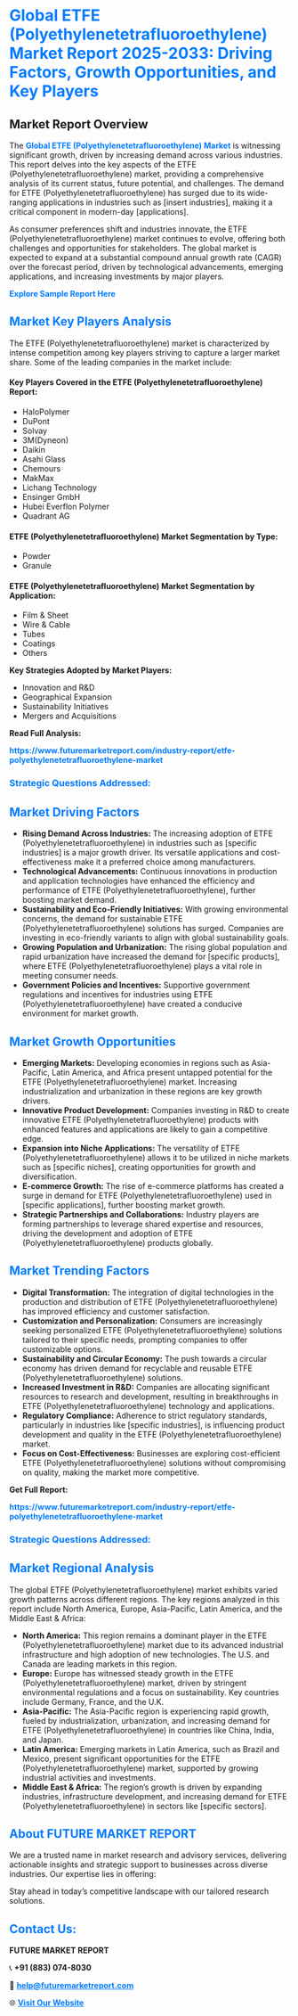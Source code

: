 <h1 style="color: #007BFF;">Global ETFE (Polyethylenetetrafluoroethylene) Market Report 2025-2033: Driving Factors, Growth Opportunities, and Key Players</h1>

<section id="overview">
<h2>Market Report Overview</h2>
<p>The <a href="https://www.futuremarketreport.com/industry-report/etfe-polyethylenetetrafluoroethylene-market" style="color: #007BFF; text-decoration: none;"><strong>Global ETFE (Polyethylenetetrafluoroethylene) Market</strong></a> is witnessing significant growth, driven by increasing demand across various industries. This report delves into the key aspects of the ETFE (Polyethylenetetrafluoroethylene) market, providing a comprehensive analysis of its current status, future potential, and challenges. The demand for ETFE (Polyethylenetetrafluoroethylene) has surged due to its wide-ranging applications in industries such as [insert industries], making it a critical component in modern-day [applications].</p>
<p>As consumer preferences shift and industries innovate, the ETFE (Polyethylenetetrafluoroethylene) market continues to evolve, offering both challenges and opportunities for stakeholders. The global market is expected to expand at a substantial compound annual growth rate (CAGR) over the forecast period, driven by technological advancements, emerging applications, and increasing investments by major players.</p>
</section>

<section id="overview">
<p><a href="https://www.futuremarketreport.com/request-sample/reportId=46436" style="color: #007BFF; text-decoration: none;"><strong>Explore Sample Report Here</strong></a></p>
</section>

<section id="key-players">
<h2 style="color: #007BFF;">Market Key Players Analysis</h2>
<p>The ETFE (Polyethylenetetrafluoroethylene) market is characterized by intense competition among key players striving to capture a larger market share. Some of the leading companies in the market include:</p>
<h4>Key Players Covered in the ETFE (Polyethylenetetrafluoroethylene) Report:</h4>
<ul><li>HaloPolymer</li><li>DuPont</li><li>Solvay</li><li>3M(Dyneon)</li><li>Daikin</li><li>Asahi Glass</li><li>Chemours</li><li>MakMax</li><li>Lichang Technology</li><li>Ensinger GmbH</li><li>Hubei Everflon Polymer</li><li>Quadrant AG</li></ul>
<h4>ETFE (Polyethylenetetrafluoroethylene) Market Segmentation by Type:</h4>
<ul><li>Powder</li><li>Granule</li></ul>

<h4>ETFE (Polyethylenetetrafluoroethylene) Market Segmentation by Application:</h4>
<ul><li>Film &amp; Sheet</li><li>Wire &amp; Cable</li><li>Tubes</li><li>Coatings</li><li>Others</li></ul>
<p><strong>Key Strategies Adopted by Market Players:</strong></p>
<ul>
<li>Innovation and R&D</li>
<li>Geographical Expansion</li>
<li>Sustainability Initiatives</li>
<li>Mergers and Acquisitions</li>
</ul>
</section>

<section>
<p><strong>Read Full Analysis: </strong></p><a href="https://www.futuremarketreport.com/industry-report/etfe-polyethylenetetrafluoroethylene-market" style="color: #007BFF; text-decoration: none;"><strong>https://www.futuremarketreport.com/industry-report/etfe-polyethylenetetrafluoroethylene-market</strong></a>
<h3 style="color: #007BFF;">Strategic Questions Addressed:</h3>
</section>

<section id="driving-factors">
<h2 style="color: #007BFF;">Market Driving Factors</h2>
<ul>
<li><strong>Rising Demand Across Industries:</strong> The increasing adoption of ETFE (Polyethylenetetrafluoroethylene) in industries such as [specific industries] is a major growth driver. Its versatile applications and cost-effectiveness make it a preferred choice among manufacturers.</li>
<li><strong>Technological Advancements:</strong> Continuous innovations in production and application technologies have enhanced the efficiency and performance of ETFE (Polyethylenetetrafluoroethylene), further boosting market demand.</li>
<li><strong>Sustainability and Eco-Friendly Initiatives:</strong> With growing environmental concerns, the demand for sustainable ETFE (Polyethylenetetrafluoroethylene) solutions has surged. Companies are investing in eco-friendly variants to align with global sustainability goals.</li>
<li><strong>Growing Population and Urbanization:</strong> The rising global population and rapid urbanization have increased the demand for [specific products], where ETFE (Polyethylenetetrafluoroethylene) plays a vital role in meeting consumer needs.</li>
<li><strong>Government Policies and Incentives:</strong> Supportive government regulations and incentives for industries using ETFE (Polyethylenetetrafluoroethylene) have created a conducive environment for market growth.</li>
</ul>
</section>

<section id="growth-opportunities">
<h2 style="color: #007BFF;">Market Growth Opportunities</h2>
<ul>
<li><strong>Emerging Markets:</strong> Developing economies in regions such as Asia-Pacific, Latin America, and Africa present untapped potential for the ETFE (Polyethylenetetrafluoroethylene) market. Increasing industrialization and urbanization in these regions are key growth drivers.</li>
<li><strong>Innovative Product Development:</strong> Companies investing in R&D to create innovative ETFE (Polyethylenetetrafluoroethylene) products with enhanced features and applications are likely to gain a competitive edge.</li>
<li><strong>Expansion into Niche Applications:</strong> The versatility of ETFE (Polyethylenetetrafluoroethylene) allows it to be utilized in niche markets such as [specific niches], creating opportunities for growth and diversification.</li>
<li><strong>E-commerce Growth:</strong> The rise of e-commerce platforms has created a surge in demand for ETFE (Polyethylenetetrafluoroethylene) used in [specific applications], further boosting market growth.</li>
<li><strong>Strategic Partnerships and Collaborations:</strong> Industry players are forming partnerships to leverage shared expertise and resources, driving the development and adoption of ETFE (Polyethylenetetrafluoroethylene) products globally.</li>
</ul>
</section>

<section id="trending-factors">
<h2 style="color: #007BFF;">Market Trending Factors</h2>
<ul>
<li><strong>Digital Transformation:</strong> The integration of digital technologies in the production and distribution of ETFE (Polyethylenetetrafluoroethylene) has improved efficiency and customer satisfaction.</li>
<li><strong>Customization and Personalization:</strong> Consumers are increasingly seeking personalized ETFE (Polyethylenetetrafluoroethylene) solutions tailored to their specific needs, prompting companies to offer customizable options.</li>
<li><strong>Sustainability and Circular Economy:</strong> The push towards a circular economy has driven demand for recyclable and reusable ETFE (Polyethylenetetrafluoroethylene) solutions.</li>
<li><strong>Increased Investment in R&D:</strong> Companies are allocating significant resources to research and development, resulting in breakthroughs in ETFE (Polyethylenetetrafluoroethylene) technology and applications.</li>
<li><strong>Regulatory Compliance:</strong> Adherence to strict regulatory standards, particularly in industries like [specific industries], is influencing product development and quality in the ETFE (Polyethylenetetrafluoroethylene) market.</li>
<li><strong>Focus on Cost-Effectiveness:</strong> Businesses are exploring cost-efficient ETFE (Polyethylenetetrafluoroethylene) solutions without compromising on quality, making the market more competitive.</li>
</ul>
</section>

<section>
<p><strong>Get Full Report: </strong></p><a href="https://www.futuremarketreport.com/industry-report/etfe-polyethylenetetrafluoroethylene-market" style="color: #007BFF; text-decoration: none;"><strong>https://www.futuremarketreport.com/industry-report/etfe-polyethylenetetrafluoroethylene-market</strong></a>
<h3 style="color: #007BFF;">Strategic Questions Addressed:</h3>
</section>


<section id="regional-analysis">
<h2 style="color: #007BFF;">Market Regional Analysis</h2>
<p>The global ETFE (Polyethylenetetrafluoroethylene) market exhibits varied growth patterns across different regions. The key regions analyzed in this report include North America, Europe, Asia-Pacific, Latin America, and the Middle East & Africa:</p>
<ul>
<li><strong>North America:</strong> This region remains a dominant player in the ETFE (Polyethylenetetrafluoroethylene) market due to its advanced industrial infrastructure and high adoption of new technologies. The U.S. and Canada are leading markets in this region.</li>
<li><strong>Europe:</strong> Europe has witnessed steady growth in the ETFE (Polyethylenetetrafluoroethylene) market, driven by stringent environmental regulations and a focus on sustainability. Key countries include Germany, France, and the U.K.</li>
<li><strong>Asia-Pacific:</strong> The Asia-Pacific region is experiencing rapid growth, fueled by industrialization, urbanization, and increasing demand for ETFE (Polyethylenetetrafluoroethylene) in countries like China, India, and Japan.</li>
<li><strong>Latin America:</strong> Emerging markets in Latin America, such as Brazil and Mexico, present significant opportunities for the ETFE (Polyethylenetetrafluoroethylene) market, supported by growing industrial activities and investments.</li>
<li><strong>Middle East & Africa:</strong> The region’s growth is driven by expanding industries, infrastructure development, and increasing demand for ETFE (Polyethylenetetrafluoroethylene) in sectors like [specific sectors].</li>
</ul>
</section>

<footer>
<h2 style="color: #007BFF;">About FUTURE MARKET REPORT</h2>
<p>We are a trusted name in market research and advisory services, delivering actionable insights and strategic support to businesses across diverse industries. Our expertise lies in offering:</p>

<p>Stay ahead in today’s competitive landscape with our tailored research solutions.</p>

<h2 style="color: #007BFF;">Contact Us:</h2>
<p><strong>FUTURE MARKET REPORT</strong></p>
<p>📞 <strong>+91 (883) 074-8030</strong></p>
<p>📧 <strong><a href="mailto:help@futuremarketreport.com" style="color: #007BFF;">help@futuremarketreport.com</a></strong></p>
<p>🌐 <strong><a href="https://www.futuremarketreport.com/" style="color: #007BFF;">Visit Our Website</a></strong></p>
</footer>